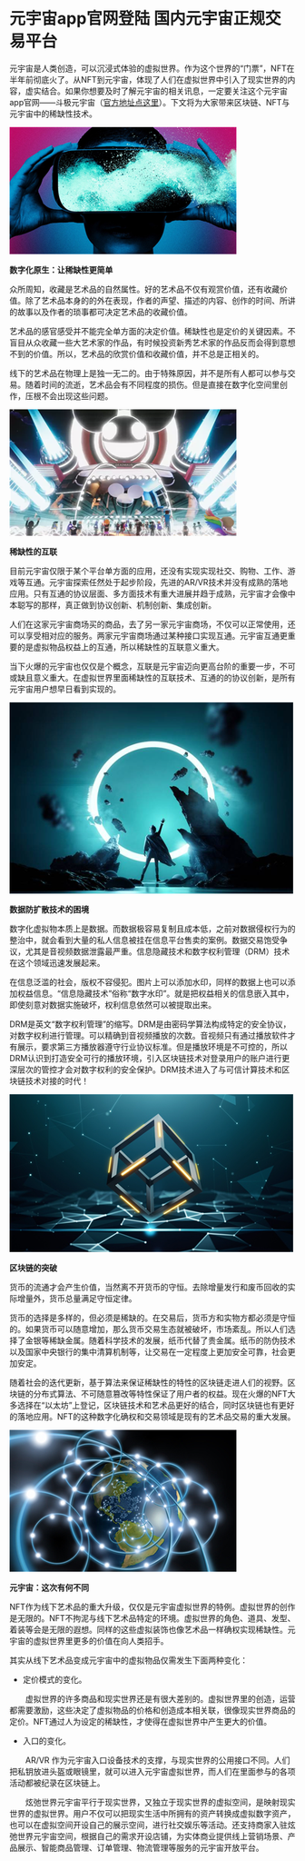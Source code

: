 # 元宇宙app官网登陆 国内元宇宙正规交易平台

元宇宙是人类创造，可以沉浸式体验的虚拟世界。作为这个世界的“门票”，NFT在半年前彻底火了。从NFT到元宇宙，体现了人们在虚拟世界中引入了现实世界的内容，虚实结合。如果你想要及时了解元宇宙的相关讯息，一定要关注这个元宇宙app官网——斗极元宇宙（[官方地址点这里](https://demo.metabd.io/)）。下文将为大家带来区块链、NFT与元宇宙中的稀缺性技术。

![配图一](20220630161722.png)

**数字化原生：让稀缺性更简单**

众所周知，收藏是艺术品的自然属性。好的艺术品不仅有观赏价值，还有收藏价值。除了艺术品本身的的外在表现，作者的声望、描述的内容、创作的时间、所讲的故事以及作者的琐事都可决定艺术品的收藏价值。

艺术品的感官感受并不能完全单方面的决定价值。稀缺性也是定价的关键因素。不盲目从众收藏一些大艺术家的作品，有时候投资新秀艺术家的作品反而会得到意想不到的价值。所以，艺术品的欣赏价值和收藏价值，并不总是正相关的。

线下的艺术品在物理上是独一无二的。由于特殊原因，并不是所有人都可以参与交易。随着时间的流逝，艺术品会有不同程度的损伤。但是直接在数字化空间里创作，压根不会出现这些问题。

![配图一](0220630161736.png)

**稀缺性的互联**

目前元宇宙仅限于某个平台单方面的应用，还没有实现实现社交、购物、工作、游戏等互通。元宇宙探索任然处于起步阶段，先进的AR/VR技术并没有成熟的落地应用。只有互通的协议层面、多方面技术有重大进展并趋于成熟，元宇宙才会像中本聪写的那样，真正做到协议创新、机制创新、集成创新。

人们在这家元宇宙商场买的商品，去了另一家元宇宙商场，不仅可以正常使用，还可以享受相对应的服务。两家元宇宙商场通过某种接口实现互通。元宇宙互通更重要的是虚拟物品权益上的互通，所以稀缺性的互联意义重大。

当下火爆的元宇宙也仅仅是个概念，互联是元宇宙迈向更高台阶的重要一步，不可或缺且意义重大。在虚拟世界里面稀缺性的互联技术、互通的的协议创新，是所有元宇宙用户想早日看到实现的。

![配图一](20220630161747.png)

**数据防扩散技术的困境**

数字化虚拟物本质上是数据。而数据极容易复制且成本低，之前对数据侵权行为的整治中，就会看到大量的私人信息被挂在信息平台售卖的案例。数据交易饱受争议，尤其是音视频数据泄露最严重。信息隐藏技术和数字权利管理（DRM）技术在这个领域迅速发展起来。

在信息泛滥的社会，版权不容侵犯。图片上可以添加水印，同样的数据上也可以添加权益信息。“信息隐藏技术”俗称“数字水印”。就是把权益相关的信息嵌入其中，即使刻意对数据实施破坏，权利信息依然可以被提取出来。

DRM是英文“数字权利管理”的缩写。DRM是由密码学算法构成特定的安全协议，对数字权利进行管理。可以精确到音视频播放的次数。音视频只有通过播放软件才有展示，要求第三方播放器遵守行业协议标准。但是播放环境是不可控的，所以DRM认识到打造安全可行的播放环境，引入区块链技术对登录用户的账户进行更深层次的管控才会对数字权利的安全保护。DRM技术进入了与可信计算技术和区块链技术对接的时代！

![配图一](220630161759.png)

**区块链的突破**

货币的流通才会产生价值，当然离不开货币的守恒。去除增量发行和废币回收的实际增量外，货币总量满足守恒定律。

货币的选择是多样的，但必须是稀缺的。在交易后，货币方和实物方都必须是守恒的。如果货币可以随意增加，那么货币交易生态就被破坏，市场紊乱。所以人们选择了金银等稀缺金属。随着科学技术的发展，纸币代替了贵金属。纸币的防伪技术以及国家中央银行的集中清算机制等，让交易在一定程度上更加安全可靠，社会更加安定。

随着社会的迭代更新，基于算法来保证稀缺性的特性的区块链走进人们的视野。区块链的分布式算法、不可随意篡改等特性保证了用户者的权益。现在火爆的NFT大多选择在“以太坊”上登记，区块链技术和艺术品更好的结合，同时区块链也有更好的落地应用。NFT的这种数字化确权和交易领域是现有的艺术品交易的重大发展。

![配图一](20220630161810.png)

**元宇宙：这次有何不同**

NFT作为线下艺术品的重大升级，仅仅是元宇宙虚拟世界的特例。虚拟世界的创作是无限的。NFT不拘泥与线下艺术品特定的环境。虚拟世界的角色、道具、发型、着装等会是无限的遐想。同样的这些虚拟装饰也像艺术品一样确权实现稀缺性。元宇宙的虚拟世界里更多的价值在向人类招手。

其实从线下艺术品变成元宇宙中的虚拟物品仅需发生下面两种变化：

- 定价模式的变化。

　　虚拟世界的许多商品和现实世界还是有很大差别的。虚拟世界里的创造，运营都需要激励，这些决定了虚拟物品的价格和创造成本相关联，很像现实世界商品的定价。NFT通过人为设定的稀缺性，才使得在虚拟世界中产生更大的价值。

- 入口的变化。

　　AR/VR 作为元宇宙入口设备技术的支撑，与现实世界的公用接口不同。人们把私钥放进头盔或眼镜里，就可以进入元宇宙虚拟世界，而人们在里面参与的各项活动都被纪录在区块链上。


　　炫弛世界元宇宙平行于现实世界，又独立于现实世界的虚拟空间，是映射现实世界的虚拟世界。用户不仅可以把现实生活中所拥有的资产转换成虚拟数字资产，也可以在虚拟空间开设自己的展示空间，进行社交娱乐等活动。还支持商家入驻炫弛世界元宇宙空间，根据自己的需求开设店铺，为实体商业提供线上营销场景、产品展示、智能商品管理、订单管理、物流管理等服务的元宇宙开放平台。
